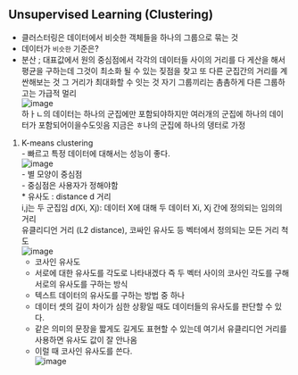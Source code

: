 ## Unsupervised Learning (Clustering)  
  - 클러스터링은 데이터에서 비슷한 객체들을 하나의 그룹으로 묶는 것  
  - 데이터가 `비슷한` 기준은?  
  - 분산 ; 대표값에서 원의 중심점에서 각각의 데이터들 사이의 거리를 다 게산을 해서 평균을 구하는데 그것이 최소화 될 수 있는 짖점을 찾고 또 다른 군집간의 거리를 계싼해보는 것 그 거리가 최대화할 수 잇는 것 자기 그룹끼리는 촘촘하게 다른 그룹하고는 가급적 멀리  
  ![image](https://user-images.githubusercontent.com/82145878/179122381-2bc8e235-ee73-4ab5-bb4e-228c84563489.png)  
  하ㅏㄴ의 데이터는 하나의 군집에만 포함되야하지만 여러개의 군집에 하나의 데이터가 포함되어이을수도잇음
  지금은 ㅎ나의 군집에 하나의 뎅터로 가정  
  1) K-means clustering  
    - 빠르고 특정 데이터에 대해서는 성능이 좋다.  
     ![image](https://user-images.githubusercontent.com/82145878/179122555-84ffc339-aca5-4d64-9b18-db4ad57beabc.png)  
    - 별 모양이 중심점  
    - 중심점은 사용자가 정해야함  
    * 유사도 : distance d 거리  
      i,j는 두 군집임  d(Xi, Xj): 데이터 X에 대해 두 데이터 Xi, Xj 간에 정의되는 임의의 거리  
      유클리디언 거리 (L2 distance), 코싸인 유사도 등 벡터에서 정의되는 모든 거리 척도  
      ![image](https://user-images.githubusercontent.com/82145878/179122933-085f0f43-2039-44d5-82f0-94d562e922c7.png)  
      * 코사인 유사도  
      - 서로에 대한 유사도를 각도로 나타내겠다  즉 두 벡터 사이의 코사인 각도를 구해 서로의 유사도를 구하는 방식  
      - 텍스트 데이터의 유사도를 구하는 방법 중 하나  
      - 데이터 셋의 길이 차이가 심한 상황일 때도 데이터들의 유사도를 판단할 수 있다.  
      - 같은 의미의 문장을 짧게도 길게도 표현할 수 있는데 여기서 유클리디언 거리를 사용하면 유사도 값이 잘 안나옴  
      - 이럴 때 코사인 유사도를 쓴다.  
      ![image](https://user-images.githubusercontent.com/82145878/179123598-1b44b871-ccfc-4bad-b8d3-cb0842c55e58.png)  
      


      

